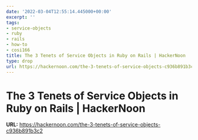 ```yaml
---
date: '2022-03-04T12:55:14.445000+00:00'
excerpt: ''
tags:
- service-objects
- ruby
- rails
- how-to
- cosi166
title: The 3 Tenets of Service Objects in Ruby on Rails | HackerNoon
type: drop
url: https://hackernoon.com/the-3-tenets-of-service-objects-c936b891b3c2
---
```


# The 3 Tenets of Service Objects in Ruby on Rails | HackerNoon

**URL:** https://hackernoon.com/the-3-tenets-of-service-objects-c936b891b3c2
